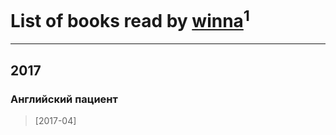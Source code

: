 # List of books read by [winna](http://vk.com/id37278708)<sup>1</sup>
---

## 2017

### Английский пациент
> [2017-04] 



